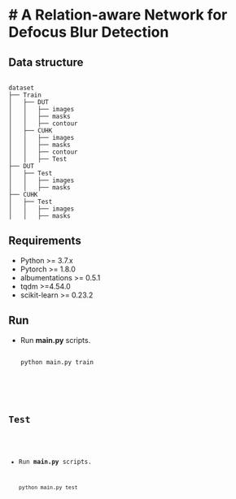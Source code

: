 # # A Relation-aware Network for Defocus Blur Detection

## Data structure

<pre><code>
dataset
├── Train
│   ├── DUT
│   │   ├── images
│   │   ├── masks
│   │   ├── contour
│   ├── CUHK
│   │   ├── images
│   │   ├── masks
│   │   ├── contour
│   │   ├── Test
├── DUT
│   ├── Test
│   │   ├── images
│   │   ├── masks
├── CUHK
│   ├── Test
│   │   ├── images
│   │   ├── masks
</code></pre>

## Requirements

* Python >= 3.7.x
* Pytorch >= 1.8.0
* albumentations >= 0.5.1
* tqdm >=4.54.0
* scikit-learn >= 0.23.2

## Run

* Run **main.py** scripts.
  
  <pre><code>
  python main.py train

## Test

- Run **main.py** scripts.
  
  ```
  python main.py test
  ```
